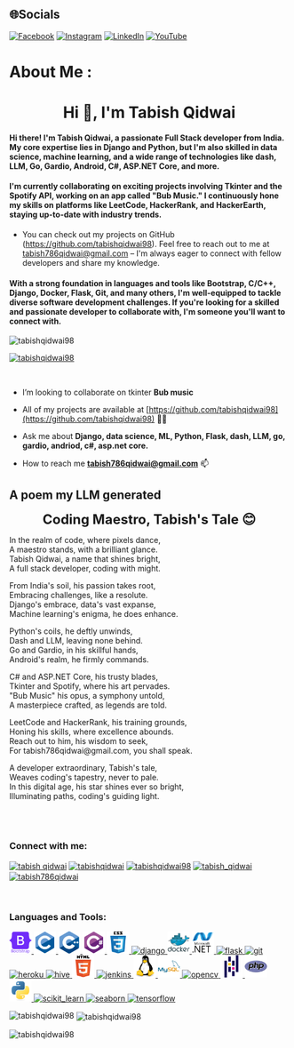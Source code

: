 ## 🌐Socials
[![Facebook](https://img.shields.io/badge/Facebook-%231877F2.svg?logo=Facebook&logoColor=white)](https://www.facebook.com/tabish.qidwai.94) [![Instagram](https://img.shields.io/badge/Instagram-%23E4405F.svg?logo=Instagram&logoColor=white)](https://instagram.com/tabixh_novarx) [![LinkedIn](https://img.shields.io/badge/LinkedIn-%230077B5.svg?logo=linkedin&logoColor=white)](https://www.linkedin.com/in/tabish-qidwai/) [![YouTube](https://img.shields.io/badge/YouTube-%23FF0000.svg?logo=YouTube&logoColor=white)](https://www.youtube.com/channel/UCikNeraMWPp3RUn7t-SZ6Ng)


# About Me :
<h1 align="center">Hi 👋, I'm Tabish Qidwai</h1>

<h4 align="left">Hi there! I'm Tabish Qidwai, a passionate Full Stack developer from India. My core expertise lies in Django and Python, but I'm also skilled in data science, machine learning, and a wide range of technologies like dash, LLM, Go, Gardio, Android, C#, ASP.NET Core, and more.</h4>

<h4>I'm currently collaborating on exciting projects involving Tkinter and the Spotify API, working on an app called "Bub Music." I continuously hone my skills on platforms like LeetCode, HackerRank, and HackerEarth, staying up-to-date with industry trends.</h4>

- You can check out my projects on GitHub (https://github.com/tabishqidwai98). Feel free to reach out to me at tabish786qidwai@gmail.com – I'm always eager to connect with fellow developers and share my knowledge.

<h4>With a strong foundation in languages and tools like Bootstrap, C/C++, Django, Docker, Flask, Git, and many others, I'm well-equipped to tackle diverse software development challenges. If you're looking for a skilled and passionate developer to collaborate with, I'm someone you'll want to connect with.</h4>

<p align="left"> <img src="https://komarev.com/ghpvc/?username=tabishqidwai98&label=Profile%20views&color=0e75b6&style=flat" alt="tabishqidwai98" /> </p>

<p align="left"> <a href="https://github.com/ryo-ma/github-profile-trophy"><img src="https://github-profile-trophy.vercel.app/?username=tabishqidwai98" alt="tabishqidwai98" /></a> </p>

<p align="left"> <a href="https://twitter.com/" target="blank"><img src="https://img.shields.io/twitter/follow/?logo=twitter&style=for-the-badge" alt="" /></a> </p>

- I’m looking to collaborate on tkinter **Bub music**

- All of my projects are available at [https://github.com/tabishqidwai98](https://github.com/tabishqidwai98) 👨‍💻 

- Ask me about **Django, data science, ML, Python, Flask, dash, LLM, go, gardio, andriod, c#, asp.net core.**

- How to reach me **tabish786qidwai@gmail.com** 📫

## A poem my LLM generated

<p align="center"><span style="font-weight:bold; font-size:24px;">Coding Maestro, Tabish's Tale 😊</span></p>
<p>In the realm of code, where pixels dance,<br>
A maestro stands, with a brilliant glance.<br>
Tabish Qidwai, a name that shines bright,<br>
A full stack developer, coding with might.</p>
<p>From India's soil, his passion takes root,<br>
Embracing challenges, like a resolute.<br>
Django's embrace, data's vast expanse,<br>
Machine learning's enigma, he does enhance.</p>
<p>Python's coils, he deftly unwinds,<br>
Dash and LLM, leaving none behind.<br>
Go and Gardio, in his skillful hands,<br>
Android's realm, he firmly commands.</p>
<p>C# and ASP.NET Core, his trusty blades,<br>
Tkinter and Spotify, where his art pervades.<br>
"Bub Music" his opus, a symphony untold,<br>
A masterpiece crafted, as legends are told.</p>
<p>LeetCode and HackerRank, his training grounds,<br>
Honing his skills, where excellence abounds.<br>
Reach out to him, his wisdom to seek,<br>
For tabish786qidwai@gmail.com, you shall speak.</p>
<p>A developer extraordinary, Tabish's tale,<br>
Weaves coding's tapestry, never to pale.<br>
In this digital age, his star shines ever so bright,<br>
Illuminating paths, coding's guiding light.</p

<br><br>
<h3 align="left">Connect with me:</h3>
<p align="left">
<a href="https://linkedin.com/in/tabish qidwai" target="blank"><img align="center" src="https://raw.githubusercontent.com/rahuldkjain/github-profile-readme-generator/master/src/images/icons/Social/linked-in-alt.svg" alt="tabish qidwai" height="30" width="40" /></a>
<a href="https://kaggle.com/tabishqidwai" target="blank"><img align="center" src="https://raw.githubusercontent.com/rahuldkjain/github-profile-readme-generator/master/src/images/icons/Social/kaggle.svg" alt="tabishqidwai" height="30" width="40" /></a>
<a href="https://www.hackerrank.com/tabishqidwai98" target="blank"><img align="center" src="https://raw.githubusercontent.com/rahuldkjain/github-profile-readme-generator/master/src/images/icons/Social/hackerrank.svg" alt="tabishqidwai98" height="30" width="40" /></a>
<a href="https://www.leetcode.com/tabish_qidwai" target="blank"><img align="center" src="https://raw.githubusercontent.com/rahuldkjain/github-profile-readme-generator/master/src/images/icons/Social/leet-code.svg" alt="tabish_qidwai" height="30" width="40" /></a>
<a href="https://www.hackerearth.com/tabish786qidwai" target="blank"><img align="center" src="https://raw.githubusercontent.com/rahuldkjain/github-profile-readme-generator/master/src/images/icons/Social/hackerearth.svg" alt="tabish786qidwai" height="30" width="40" /></a>
</p>

<br>
<h3 align="left">Languages and Tools:</h3>
<a href="https://getbootstrap.com" target="_blank" rel="noreferrer"> <img src="https://raw.githubusercontent.com/devicons/devicon/master/icons/bootstrap/bootstrap-plain-wordmark.svg" alt="bootstrap" width="40" height="40"/> </a> <a href="https://www.cprogramming.com/" target="_blank" rel="noreferrer"> <img src="https://raw.githubusercontent.com/devicons/devicon/master/icons/c/c-original.svg" alt="c" width="40" height="40"/> </a> <a href="https://www.w3schools.com/cpp/" target="_blank" rel="noreferrer"> <img src="https://raw.githubusercontent.com/devicons/devicon/master/icons/cplusplus/cplusplus-original.svg" alt="cplusplus" width="40" height="40"/> </a> <a href="https://www.w3schools.com/cs/" target="_blank" rel="noreferrer"> <img src="https://raw.githubusercontent.com/devicons/devicon/master/icons/csharp/csharp-original.svg" alt="csharp" width="40" height="40"/> </a> <a href="https://www.w3schools.com/css/" target="_blank" rel="noreferrer"> <img src="https://raw.githubusercontent.com/devicons/devicon/master/icons/css3/css3-original-wordmark.svg" alt="css3" width="40" height="40"/> </a> <a href="https://www.djangoproject.com/" target="_blank" rel="noreferrer"> <img src="https://cdn.worldvectorlogo.com/logos/django.svg" alt="django" width="40" height="40"/> </a> <a href="https://www.docker.com/" target="_blank" rel="noreferrer"> <img src="https://raw.githubusercontent.com/devicons/devicon/master/icons/docker/docker-original-wordmark.svg" alt="docker" width="40" height="40"/> </a> <a href="https://dotnet.microsoft.com/" target="_blank" rel="noreferrer"> <img src="https://raw.githubusercontent.com/devicons/devicon/master/icons/dot-net/dot-net-original-wordmark.svg" alt="dotnet" width="40" height="40"/> </a> <a href="https://flask.palletsprojects.com/" target="_blank" rel="noreferrer"> <img src="https://www.vectorlogo.zone/logos/pocoo_flask/pocoo_flask-icon.svg" alt="flask" width="40" height="40"/> </a> <a href="https://git-scm.com/" target="_blank" rel="noreferrer"> <img src="https://www.vectorlogo.zone/logos/git-scm/git-scm-icon.svg" alt="git" width="40" height="40"/> </a> <a href="https://heroku.com" target="_blank" rel="noreferrer"> <img src="https://www.vectorlogo.zone/logos/heroku/heroku-icon.svg" alt="heroku" width="40" height="40"/> </a> <a href="https://hive.apache.org/" target="_blank" rel="noreferrer"> <img src="https://www.vectorlogo.zone/logos/apache_hive/apache_hive-icon.svg" alt="hive" width="40" height="40"/> </a> <a href="https://www.w3.org/html/" target="_blank" rel="noreferrer"> <img src="https://raw.githubusercontent.com/devicons/devicon/master/icons/html5/html5-original-wordmark.svg" alt="html5" width="40" height="40"/> </a> <a href="https://www.jenkins.io" target="_blank" rel="noreferrer"> <img src="https://www.vectorlogo.zone/logos/jenkins/jenkins-icon.svg" alt="jenkins" width="40" height="40"/> </a> <a href="https://www.linux.org/" target="_blank" rel="noreferrer"> <img src="https://raw.githubusercontent.com/devicons/devicon/master/icons/linux/linux-original.svg" alt="linux" width="40" height="40"/> </a> <a href="https://www.mysql.com/" target="_blank" rel="noreferrer"> <img src="https://raw.githubusercontent.com/devicons/devicon/master/icons/mysql/mysql-original-wordmark.svg" alt="mysql" width="40" height="40"/> </a> <a href="https://opencv.org/" target="_blank" rel="noreferrer"> <img src="https://www.vectorlogo.zone/logos/opencv/opencv-icon.svg" alt="opencv" width="40" height="40"/> </a> <a href="https://pandas.pydata.org/" target="_blank" rel="noreferrer"> <img src="https://raw.githubusercontent.com/devicons/devicon/2ae2a900d2f041da66e950e4d48052658d850630/icons/pandas/pandas-original.svg" alt="pandas" width="40" height="40"/> </a> <a href="https://www.php.net" target="_blank" rel="noreferrer"> <img src="https://raw.githubusercontent.com/devicons/devicon/master/icons/php/php-original.svg" alt="php" width="40" height="40"/> </a> <a href="https://www.python.org" target="_blank" rel="noreferrer"> <img src="https://raw.githubusercontent.com/devicons/devicon/master/icons/python/python-original.svg" alt="python" width="40" height="40"/> </a> <a href="https://scikit-learn.org/" target="_blank" rel="noreferrer"> <img src="https://upload.wikimedia.org/wikipedia/commons/0/05/Scikit_learn_logo_small.svg" alt="scikit_learn" width="40" height="40"/> </a> <a href="https://seaborn.pydata.org/" target="_blank" rel="noreferrer"> <img src="https://seaborn.pydata.org/_images/logo-mark-lightbg.svg" alt="seaborn" width="40" height="40"/> </a> <a href="https://www.tensorflow.org" target="_blank" rel="noreferrer"> <img src="https://www.vectorlogo.zone/logos/tensorflow/tensorflow-icon.svg" alt="tensorflow" width="40" height="40"/> </a> </p>

<p><img align="left" src="https://github-readme-stats.vercel.app/api/top-langs?username=tabishqidwai98&theme=github_dark_dimmed&show_icons=true&locale=en&layout=donut" alt="tabishqidwai98" /></p>

<p>&nbsp;<img align="center" src="https://github-readme-stats.vercel.app/api?username=tabishqidwai98&theme=github_dark_dimmed&show_icons=true" alt="tabishqidwai98" /></p>

<p><img align="center" src="https://github-readme-streak-stats.herokuapp.com/?user=tabishqidwai98&](https://github-readme-streak-stats.herokuapp.com/demo/?user=tabishqidwai98&theme=dark&hide_border=true&border_radius=4.5&locale=en&date_format=&mode=daily&exclude_days=&sections=total%2Ccurrent%2Clongest&card_width=495&type=svg&background-type=solid&properties=background" alt="tabishqidwai98" /></p>

